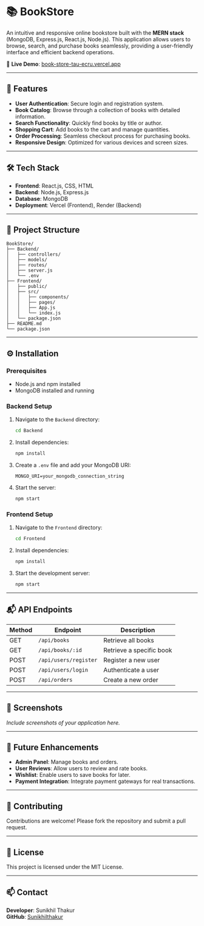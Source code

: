
# 📚 BookStore

An intuitive and responsive online bookstore built with the **MERN stack** (MongoDB, Express.js, React.js, Node.js). This application allows users to browse, search, and purchase books seamlessly, providing a user-friendly interface and efficient backend operations.

🔗 **Live Demo**: [book-store-tau-ecru.vercel.app](https://book-store-tau-ecru.vercel.app)

---

## 🚀 Features

- **User Authentication**: Secure login and registration system.
- **Book Catalog**: Browse through a collection of books with detailed information.
- **Search Functionality**: Quickly find books by title or author.
- **Shopping Cart**: Add books to the cart and manage quantities.
- **Order Processing**: Seamless checkout process for purchasing books.
- **Responsive Design**: Optimized for various devices and screen sizes.

---

## 🛠️ Tech Stack

- **Frontend**: React.js, CSS, HTML
- **Backend**: Node.js, Express.js
- **Database**: MongoDB
- **Deployment**: Vercel (Frontend), Render (Backend)

---

## 📁 Project Structure

```
BookStore/
├── Backend/
│   ├── controllers/
│   ├── models/
│   ├── routes/
│   ├── server.js
│   └── .env
├── Frontend/
│   ├── public/
│   ├── src/
│   │   ├── components/
│   │   ├── pages/
│   │   ├── App.js
│   │   └── index.js
│   └── package.json
├── README.md
└── package.json
```

---

## ⚙️ Installation

### Prerequisites

- Node.js and npm installed
- MongoDB installed and running

### Backend Setup

1. Navigate to the `Backend` directory:

   ```bash
   cd Backend
   ```

2. Install dependencies:

   ```bash
   npm install
   ```

3. Create a `.env` file and add your MongoDB URI:

   ```
   MONGO_URI=your_mongodb_connection_string
   ```

4. Start the server:

   ```bash
   npm start
   ```

### Frontend Setup

1. Navigate to the `Frontend` directory:

   ```bash
   cd Frontend
   ```

2. Install dependencies:

   ```bash
   npm install
   ```

3. Start the development server:

   ```bash
   npm start
   ```

---

## 📬 API Endpoints

| Method | Endpoint           | Description                  |
|--------|--------------------|------------------------------|
| GET    | `/api/books`       | Retrieve all books           |
| GET    | `/api/books/:id`   | Retrieve a specific book     |
| POST   | `/api/users/register` | Register a new user       |
| POST   | `/api/users/login` | Authenticate a user          |
| POST   | `/api/orders`      | Create a new order           |

---

## 📸 Screenshots

*Include screenshots of your application here.*

---

## 📌 Future Enhancements

- **Admin Panel**: Manage books and orders.
- **User Reviews**: Allow users to review and rate books.
- **Wishlist**: Enable users to save books for later.
- **Payment Integration**: Integrate payment gateways for real transactions.

---

## 🤝 Contributing

Contributions are welcome! Please fork the repository and submit a pull request.

---

## 📄 License

This project is licensed under the MIT License.

---

## 📫 Contact

**Developer**: Sunikhil Thakur  
**GitHub**: [Sunikhilthakur](https://github.com/Sunikhilthakur)
